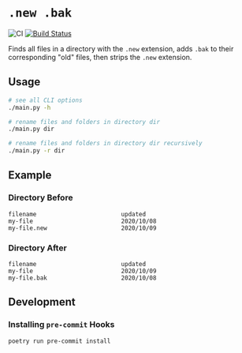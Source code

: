 # `.new .bak`

![CI](https://github.com/spenserblack/.new.bak/workflows/CI/badge.svg)
[![Build Status](https://travis-ci.com/spenserblack/.new.bak.svg?branch=master)](https://travis-ci.com/spenserblack/.new.bak)

Finds all files in a directory with the `.new` extension, adds `.bak` to their corresponding "old"
files, then strips the `.new` extension.

## Usage

```bash
# see all CLI options
./main.py -h

# rename files and folders in directory dir
./main.py dir

# rename files and folders in directory dir recursively
./main.py -r dir
```

## Example

### Directory Before

```
filename                        updated
my-file                         2020/10/08
my-file.new                     2020/10/09
```

### Directory After

```
filename                        updated
my-file                         2020/10/09
my-file.bak                     2020/10/08
```

## Development

### Installing `pre-commit` Hooks

```bash
poetry run pre-commit install
```
